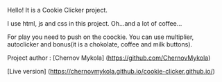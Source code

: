 
Hello! It is a Cookie Clicker project.

I use html, js and css in this project. Oh...and a lot of coffee...

For play you need to push on the coockie. You can use multiplier, autoclicker and bonus(it is a chokolate, coffee and milk buttons).

Project author : [Chernov Mykola] (https://github.com/ChernovMykola)

[Live version] (https://chernovmykola.github.io/cookie-clicker.github.io/)
